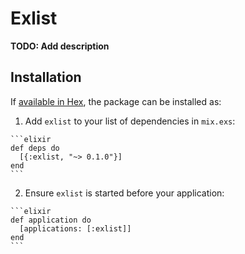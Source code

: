 # Exlist

**TODO: Add description**

## Installation

If [available in Hex](https://hex.pm/docs/publish), the package can be installed as:

  1. Add `exlist` to your list of dependencies in `mix.exs`:

    ```elixir
    def deps do
      [{:exlist, "~> 0.1.0"}]
    end
    ```

  2. Ensure `exlist` is started before your application:

    ```elixir
    def application do
      [applications: [:exlist]]
    end
    ```


